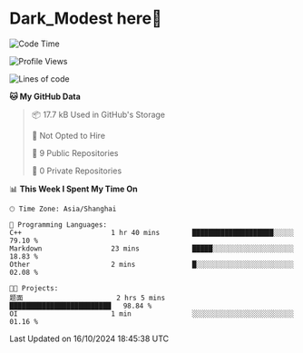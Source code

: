 # Dark_Modest here👋
<!--
<img align="left" src="https://github-readme-stats.vercel.app/api/top-langs/?username=DarkModest" height=255>
<img align="left" src="https://github-readme-stats.vercel.app/api?username=DarkModest&include_all_commits=true&count_private-true&custom_title=Dark_Modest'%20GitHub%20Stats&line_height=30&show_icons=true&hide_border=false&bg_color=ffffff&title_color=000000&icon_color=000000&text_color=463467"><br>
-->
<!--START_SECTION:waka-->
![Code Time](http://img.shields.io/badge/Code%20Time-161%20hrs%2040%20mins-blue)

![Profile Views](http://img.shields.io/badge/Profile%20Views-0-blue)

![Lines of code](https://img.shields.io/badge/From%20Hello%20World%20I%27ve%20Written-131.3%20thousand%20lines%20of%20code-blue)

**🐱 My GitHub Data** 

> 📦 17.7 kB Used in GitHub's Storage 
 > 
> 🚫 Not Opted to Hire
 > 
> 📜 9 Public Repositories 
 > 
> 🔑 0 Private Repositories 
 > 
📊 **This Week I Spent My Time On** 

```text
🕑︎ Time Zone: Asia/Shanghai

💬 Programming Languages: 
C++                      1 hr 40 mins        ████████████████████░░░░░   79.10 % 
Markdown                 23 mins             █████░░░░░░░░░░░░░░░░░░░░   18.83 % 
Other                    2 mins              █░░░░░░░░░░░░░░░░░░░░░░░░   02.08 % 

🐱‍💻 Projects: 
题面                       2 hrs 5 mins        █████████████████████████   98.84 % 
OI                       1 min               ░░░░░░░░░░░░░░░░░░░░░░░░░   01.16 % 
```


 Last Updated on 16/10/2024 18:45:38 UTC
<!--END_SECTION:waka-->
